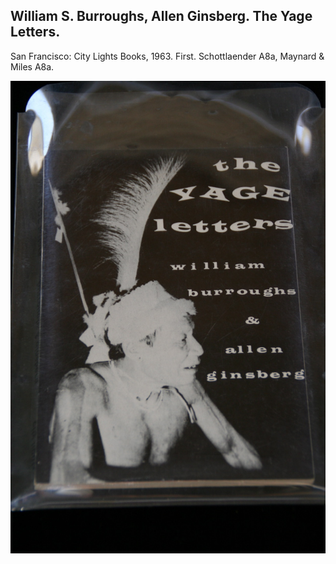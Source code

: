 ## William S. Burroughs, Allen Ginsberg. The Yage Letters.

San Francisco: City Lights Books, 1963. First. Schottlaender A8a, Maynard & Miles A8a.

![The Yage Letters](../assets/images/the-yage-letters-1.jpg)
